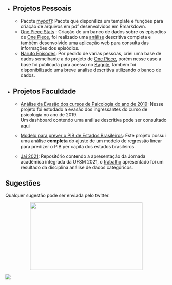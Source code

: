* ## Projetos Pessoais
  * Pacote [mypdf1](https://github.com/AlissonRP/mypdf1): Pacote que disponiliza um template e funções para criação de arquivos em pdf desenvolvidos em Rmarkdown.
  * [One Piece Stats](https://github.com/AlissonRP/OP_Stats) : Criação de um banco de dados sobre os episódios de [One Piece](https://en.wikipedia.org/wiki/One_Piece), foi realizado uma [análise](https://alissonrp.github.io/OP_Stats/) descritiva completa e também desenvolvido uma [aplicação](https://alissonrp.shinyapps.io/op_beta/) web para consulta das informações dos episódios.
  * [Naruto Episodes](https://github.com/AlissonRP/naruto_episodes): Por pedido de varias pessoas, criei uma base de dados semelhante a do projeto de [One Piece](https://github.com/AlissonRP/OP_Stats), porém nesse caso a base foi publicada para acesso no [Kaggle](https://www.kaggle.com/alisson987/naruto-shippuden-rate), também foi disponibilizado uma breve análise descritiva utilizando o banco de dados.
* ## Projetos Faculdade
  * [Análise da Evasão dos cursos de Psicologia do ano de 2019](https://github.com/AlissonRP/Psicologia-2019):
Nesse projeto foi estudado a evasão dos ingressantes do curso de psicologia no ano de 2019.   
Um dashboard contendo uma análise descritiva pode ser consultado [aqui](https://alissonrp.github.io/Psicologia-2019/)
  * [Modelo para prever o PIB de Estados Brasileiros](https://github.com/AlissonRP/gdp-statesBR):
Este projeto possui uma análise **completa** do  ajuste de um modelo de regressão linear para predizer o PIB per capita dos estados brasileiros. 

  * [Jai 2021](https://github.com/AlissonRP/JAI_2021):
Repositório contendo a apresentação da Jornada acadêmica integrada da UFSM 2021, o [trabalho](https://github.com/AlissonRP/Psicologia-2019/blob/master/Relatório.pdf)
apresentado foi um resultado da disciplina análise de dados categóricos.

   

## Sugestões
Qualquer sugestão pode ser enviada pelo twitter.
 <p align="center"><img align="center" src="https://github.com/AlissonRP/Projetos-Faculdade/blob/main/14lR.gif" height="210px" width="350"/></p>

<div> 
 <a href = "https://twitter.com/fuzzys3t"><img src="https://img.shields.io/badge/Twitter-1DA1F2?style=for-the-badge&logo=twitter&logoColor=white" target="_blank"></a>
 
